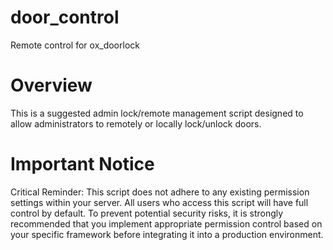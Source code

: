 # door_control
 Remote control for ox_doorlock
# Overview
This is a suggested admin lock/remote management script designed to allow administrators to remotely or locally lock/unlock doors.

# Important Notice
Critical Reminder: This script does not adhere to any existing permission settings within your server. All users who access this script will have full control by default. To prevent potential security risks, it is strongly recommended that you implement appropriate permission control based on your specific framework before integrating it into a production environment.
